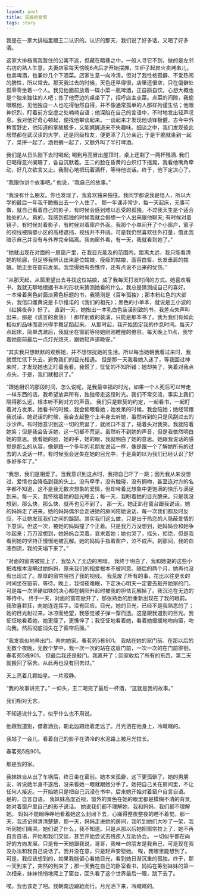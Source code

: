 ```yaml
---
layout: post
title: 孤独的爱情
tags: story
---
```


我是在一家大排档里跟王二认识的。认识的那天，我们说了好多话，又喝了好多酒。

这家大排档离我暂住的公寓不远，但藏在暗巷之中，一般人寻它不到，做的是左邻右坊的熟人生意。夫妻店家每天傍晚6点后才开始摆摊，生炉子起炭火卖烤串儿，也卖啤酒，也兼炒几个下酒菜。店家生意一向冷清，但对了我性格孤僻、不爱热闹的脾性，所以常去。那天我过去的时候，天色还早得很，店里还很空，只在偏僻处孤零零坐着一个人。我见他面前放着一碟小菜一瓶啤酒，正自斟自饮，心想大概也是个独来独往的人吧；拣了他旁边的桌坐下了，招呼店主点菜。点菜的间隙，我偷眼瞧他，见他独自一人也吃得怡然自得，并不像通常孤单的人那样拘谨生怯；他眼神炽烈，盯着前方空虚之处喃喃自语；他深陷在自己的言语中，不时地发出轻声叹息。我对他好奇心顿起，便找他攀谈起来。一谈起来才发现他谈锋极健，古今中外稗官野史，他知道的掌故极多，又能娓娓道来不失趣味。细谈之中，我们发现彼此居然都在武汉读的大学，还是同级校友，便更添了几分亲近; 于是干脆就坐到一起了，菜拼一起了，酒也搁一起了，又额外叫了半打啤酒。

我们是从日头刚下去时喝起; 喝到月亮冒出屋顶时，桌上还剩了一两杯残酒. 我们已喝得意兴阑珊了，各自沉默着。王二的脸在昏黄的白炽灯下摇晃，我看他嘴角牵动，好几次欲言又止。我耐心地把玩着酒杯，等待他说话。终于，他下定决心了。

“我跟你讲个故事吧。” 他说，“我自己的故事。”

“我没有什么朋友。你也发现了，我喜欢独来独往。我同学都说我是怪人，所以大学的最后一年我干脆搬出去一个人住了。 那一年课非常少，每一天起床，无事可做，就自己看着自己的影子，有时候会感到难以忍受的孤独。不过我天生是个适合独处的人。真的。我感到孤独的时候我就会假想一个人出来跟他聊天; 有时候对着镜子，有时候对着影子，有时候对着窗户外面。我那个小单间开了个小窗户，窗子的视线被隔壁小区的高楼遮挡，视线并不开阔。可是我仍然喜欢往外打量，借此我暗示自己并没有与外界完全隔离。我向窗外看，有一天，我就看到她了。”

“她就出现在对面的一扇窗户里，在我目光能及的范围内。距离太远，我只能看清她的轮廓，但足够我辨认出来是位姑娘，瘦瘦的姑娘，面容白皙、长发垂肩的姑娘。她正坐在窗前发呆。我觉得她有些憔悴，还有点说不出来的忧伤。”

“从那天起，从窗里望出去寻找这位姑娘，成了我每天打发时间的方式。她喜欢看书，我就无聊地根据书本的形状来猜测她看的什么。我总是猜测成自己的喜好。 一本带着黑色封面淡黄色标题的书，我猜测是《百年孤独》; 那本粉红色的大部头，我信口雌黄说是卡尔维诺的《我们的祖先》；黑色的小单本，就说是王小波的《红拂夜奔》好了。 直到一天，她掏出一本乳白色装潢别致的书，我差点失声叫出来，那是《谎言的衰落》！那样别致的装潢，只能是那本书了。我为我们有如此相似的品味而高兴得手舞足蹈起来。 从那时起，我开始固定我的作息时间。每天7点起床，简单洗漱后，我就坐在窗前等待她刚刚睡醒的倦容。每天晚上11点，我守着她窗前最后一点灯光熄灭，跟她轻声道晚安。”

“其实我只想默默的观察她，并不想惊扰她的生活。所以每当她朝我看过来时，我就慌忙低下头去，避免我们的目光相遇。 但是那一天我看她入迷了，等我回过神来时，才发现她也正盯着我看。我慌了，怔怔的不知所错；她却笑了，笑着对我点点头。于是，我们就相识了。”

“跟她相识的那段时间，怎么说呢，是我最幸福的时光，如果一个人死后可以带走一样东西的话，我希望放弃所有，独独带走这段时光。我们不常交流，事实上我们隔得那么远，根本听不到对方的声音。 我们只是默契的约定，一起看书，一起盯着对方发呆。她看书的时候，我会偷眼看她；她发呆的时候，我会陪她；她经常跟我说话，她说话的时候，我会支起整个上半身去听她，虽然听到的只是风刮过去的沙沙声。有时她意识到这一切的荒诞了，就闭口不言了，摇着头对我笑。我就陪着她笑；但是我会告诉她，这一切都不荒诞。虽然听不到她的声音，但是我依然明白她的意思。我看她的脸，她的手，她的眼，我就明白了她的意思。她跟我说话的感觉是那么的从容，像是跟一个多年的老朋友说话一样，像是跟一个了解她所有的过去的人说话一样。有时候我会迷失在她的目光中，于是真的以为我们已经认识了好多好多年了。”

“我想，我们是相爱了。当我意识到这点时，我把自己吓了一跳；因为我从来没想过，爱情也会降临到我的头上。没有牵手，没有触碰，没有拥吻，甚至连对方的名字都不知道，这不是我无数次想象的爱情，但却带着比想象中更饱满的快乐与满足到来。每一天，我怀揣着她的目光睡去；每一天，我盼着她的目光醒来。只是我没想到，那么快，那么快，就再也见不到了。 那一天，她正趴在窗台跟我说话。她的妈妈走了进来。她的妈妈偶尔会走进她的房间陪她说话，每一次我们都及时反应，不让她发现我们之间的蹊跷。其实我们这么做，只是出于热恋的人隐蔽爱情的下意识。但这一次，被她的妈妈撞了个正着。只是我万万没想到，她妈妈会和她争吵起来；万万没想到，她妈妈会哭着，哀求着她；她也哭了，摇头，拒绝，但是我看到她的坚持正慢慢地被瓦解。她的妈妈手指着窗户，泣不成声。刹那间，我的血液倒流，我的天塌下来了。”

“对面的窗帘被拉上了，我坠入了无边的黑暗。 我终于明白了，我和她耍的这些小把戏根本没瞒过她妈妈，原来我们的相爱根本不被同意。随后的两个月，她再也没有出现过了。厚厚的窗帘阻挡了我的视线。 我荒废了所有的事，花比以往更长的时间坐在窗前，等待。晚上，我彻夜难眠，下定决心明天一定要去敲开她家的门。可是每一次坚硬如铁的决心都在朝阳升起时被我的胆怯瓦解掉了。我沉沦在无边的等待中。 终于一天，对面的窗帘掀开了，那张熟悉的脸重新出现在了我的眼前。我欣喜若狂，向她连连挥手。没有回应。目光，她的目光，已经不是我熟悉的了；她的目光射过来，冰凉而绝望，我感觉被子弹一穿而透。这是跟我道别的目光。我怔怔地看着她，她更瘦了，更憔悴了；我怔怔地看着她，看着她缓缓地吻向窗，吻向我。然后彻底消失在了窗帘后面。”

“我发疯似地奔出门。奔向她家。春茗苑5栋901。 我站在她的家门前。在那以后的无数个夜晚，无数个梦中，我一次一次的站在这扇门前，一次一次的在门前徘徊，春茗苑5栋901。 但最后我还是敲门。我离开了；回家收拾了所有的东西，第二天就搬回了宿舍。从此再也没有回去过。”

天上亮着几颗灿星。一片寂静。

“我的故事讲完了。” 一仰头，王二喝完了最后一杯酒，“这就是我的故事。”

我们相对无言。

不知道说什么了，似乎什么也不用说。

他跟我道别，借着酒劲，朝北边踉跄着走远了。月光洒在他身上，冷飕飕的。

我站了一会儿，看着自己的影子在清冷的水泥路上被月光拉长。

春茗苑5栋901。

那是我的家。

我妹妹自从出了车祸后，终日坐在窗前。她本来孤僻，这下更孤僻了。她的男朋友，听说她半身不遂后，没来看她一眼就跟她分手了。她把自己关在房间里，不让任何人接近。一开始她只是把自己沉浸在书中，后来她开始对着窗户自言自语。 是的，自言自语。 我妹妹高度近视，窗外的景色在她的眼里都是模糊不清的背景, 她对着窗户里自己的影子说话。 她说我们都不理解她，我和妈妈，我们都不理解她。 妈妈不能眼睁睁地看着她这么封闭下去，心痛得整夜整夜的睡不着觉。那一天，我还记得清清楚楚，那一天，妈妈走进她的房间，我听到她们大吵了一架，我听到她们痛哭。她们说了什么，我不知道。只是从那以后她把窗帘拉上了，她不再自言自语，开始和我们交谈，甚至开始尝试去残疾人互助协会。 一切似乎都在向好的方向发展。只是有一天她跟我说，哥哥，我唯一的朋友是我自己，可是现在我没办法和我自己说话了。我并没在意，只是轻声安慰她。 唉，我哪里能想到了。可是，我应该想到的，如果我能留心看她目光，看到她日渐沉重的孤独。终于，那一天到来了，突然的到来了；那一天我在自己的卧室看书，妈妈在筹划妹妹的第一次相亲，妹妹悄悄地爬上了窗台，回头看了这个世界最后一眼，跳下去了。

唉。我也该走了吧。我朝南边踉跄而行。月光洒下来，冷飕飕的。


